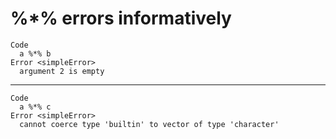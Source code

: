 # %*% errors informatively

    Code
      a %*% b
    Error <simpleError>
      argument 2 is empty

---

    Code
      a %*% c
    Error <simpleError>
      cannot coerce type 'builtin' to vector of type 'character'

